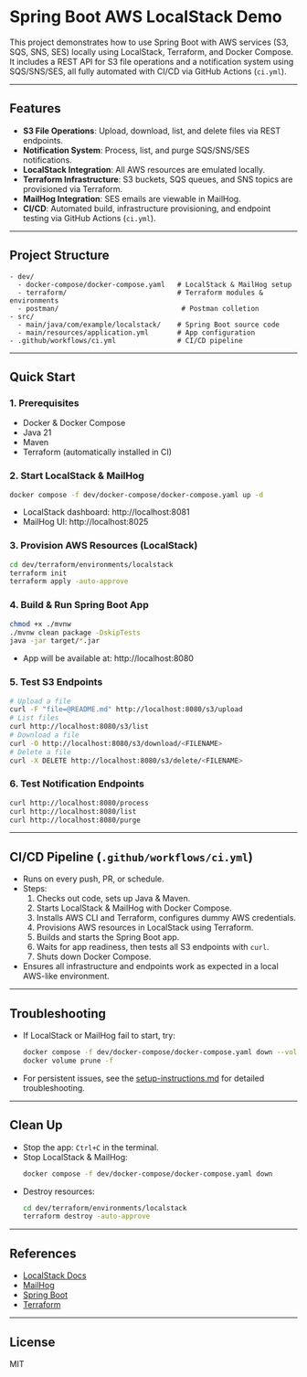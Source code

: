 # Spring Boot AWS LocalStack Demo

This project demonstrates how to use Spring Boot with AWS services (S3, SQS, SNS, SES) locally using LocalStack, Terraform, and Docker Compose. It includes a REST API for S3 file operations and a notification system using SQS/SNS/SES, all fully automated with CI/CD via GitHub Actions (`ci.yml`).

---

## Features

- **S3 File Operations**: Upload, download, list, and delete files via REST endpoints.
- **Notification System**: Process, list, and purge SQS/SNS/SES notifications.
- **LocalStack Integration**: All AWS resources are emulated locally.
- **Terraform Infrastructure**: S3 buckets, SQS queues, and SNS topics are provisioned via Terraform.
- **MailHog Integration**: SES emails are viewable in MailHog.
- **CI/CD**: Automated build, infrastructure provisioning, and endpoint testing via GitHub Actions (`ci.yml`).

---

## Project Structure

```
- dev/
  - docker-compose/docker-compose.yaml   # LocalStack & MailHog setup
  - terraform/                           # Terraform modules & environments
  - postman/                              # Postman colletion
- src/
  - main/java/com/example/localstack/    # Spring Boot source code
  - main/resources/application.yml       # App configuration
- .github/workflows/ci.yml               # CI/CD pipeline
```

---

## Quick Start

### 1. Prerequisites

- Docker & Docker Compose
- Java 21
- Maven
- Terraform (automatically installed in CI)

### 2. Start LocalStack & MailHog

```sh
docker compose -f dev/docker-compose/docker-compose.yaml up -d
```

- LocalStack dashboard: http://localhost:8081
- MailHog UI: http://localhost:8025

### 3. Provision AWS Resources (LocalStack)

```sh
cd dev/terraform/environments/localstack
terraform init
terraform apply -auto-approve
```

### 4. Build & Run Spring Boot App

```sh
chmod +x ./mvnw
./mvnw clean package -DskipTests
java -jar target/*.jar
```

- App will be available at: http://localhost:8080

### 5. Test S3 Endpoints

```sh
# Upload a file
curl -F "file=@README.md" http://localhost:8080/s3/upload
# List files
curl http://localhost:8080/s3/list
# Download a file
curl -O http://localhost:8080/s3/download/<FILENAME>
# Delete a file
curl -X DELETE http://localhost:8080/s3/delete/<FILENAME>
```

### 6. Test Notification Endpoints

```sh
curl http://localhost:8080/process
curl http://localhost:8080/list
curl http://localhost:8080/purge
```

---

## CI/CD Pipeline (`.github/workflows/ci.yml`)

- Runs on every push, PR, or schedule.
- Steps:
  1. Checks out code, sets up Java & Maven.
  2. Starts LocalStack & MailHog with Docker Compose.
  3. Installs AWS CLI and Terraform, configures dummy AWS credentials.
  4. Provisions AWS resources in LocalStack using Terraform.
  5. Builds and starts the Spring Boot app.
  6. Waits for app readiness, then tests all S3 endpoints with `curl`.
  7. Shuts down Docker Compose.
- Ensures all infrastructure and endpoints work as expected in a local AWS-like environment.

---

## Troubleshooting

- If LocalStack or MailHog fail to start, try:
  ```sh
  docker compose -f dev/docker-compose/docker-compose.yaml down --volumes --remove-orphans
  docker volume prune -f
  ```
- For persistent issues, see the [setup-instructions.md](setup-instructions.md) for detailed troubleshooting.

---

## Clean Up

- Stop the app: `Ctrl+C` in the terminal.
- Stop LocalStack & MailHog:
  ```sh
  docker compose -f dev/docker-compose/docker-compose.yaml down
  ```
- Destroy resources:
  ```sh
  cd dev/terraform/environments/localstack
  terraform destroy -auto-approve
  ```

---

## References

- [LocalStack Docs](https://docs.localstack.cloud/)
- [MailHog](https://github.com/mailhog/MailHog)
- [Spring Boot](https://spring.io/projects/spring-boot)
- [Terraform](https://www.terraform.io/)

---

## License

MIT
